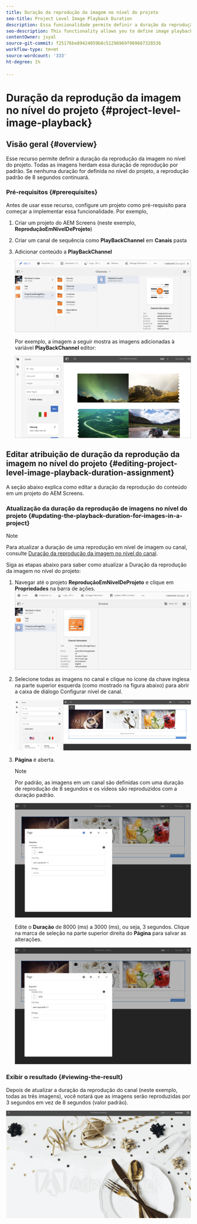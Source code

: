 ```yaml
---
title: Duração da reprodução da imagem no nível do projeto
seo-title: Project Level Image Playback Duration
description: Essa funcionalidade permite definir a duração da reprodução da imagem no nível do projeto.
seo-description: This functionality allows you to define image playback duration at the project level.
contentOwner: jsyal
source-git-commit: f25176be89424059b8c51296969f069687328536
workflow-type: tm+mt
source-wordcount: '333'
ht-degree: 1%

---
```



# Duração da reprodução da imagem no nível do projeto {#project-level-image-playback}

## Visão geral {#overview}

Esse recurso permite definir a duração da reprodução da imagem no nível do projeto. Todas as imagens herdam essa duração de reprodução por padrão. Se nenhuma duração for definida no nível do projeto, a reprodução padrão de 8 segundos continuará.

### Pré-requisitos {#prerequisites}

Antes de usar esse recurso, configure um projeto como pré-requisito para começar a implementar essa funcionalidade. Por exemplo,

1. Criar um projeto do AEM Screens (neste exemplo, **ReproduçãoEmNívelDeProjeto**)

1. Criar um canal de sequência como **PlayBackChannel** em **Canais** pasta

1. Adicionar conteúdo a **PlayBackChannel**

   ![ativos](assets/image_playback1.png)

   Por exemplo, a imagem a seguir mostra as imagens adicionadas à variável **PlayBackChannel** editor:

   ![ativos](assets/image_playback2.png)

## Editar atribuição de duração da reprodução da imagem no nível do projeto {#editing-project-level-image-playback-duration-assignment}

A seção abaixo explica como editar a duração da reprodução do conteúdo em um projeto do AEM Screens.

### Atualização da duração da reprodução de imagens no nível do projeto {#updating-the-playback-duration-for-images-in-a-project}


>[!NOTE]
>
>Para atualizar a duração de uma reprodução em nível de imagem ou canal, consulte [Duração da reprodução da imagem no nível do canal](channel-level-image-playback.md).

Siga as etapas abaixo para saber como atualizar a Duração da reprodução da imagem no nível do projeto:

1. Navegar até o projeto **ReproduçãoEmNívelDeProjeto** e clique em **Propriedades** na barra de ações.
   ![ativos](assets/image_playback3.png)

1. Selecione todas as imagens no canal e clique no ícone da chave inglesa na parte superior esquerda (como mostrado na figura abaixo) para abrir a caixa de diálogo Configurar nível de canal.

   ![screen_shot_2019-06-25at95945am](assets/screen_shot_2019-06-25at95945am.png)

1. **Página** é aberta.

   >[!NOTE]
   >
   >Por padrão, as imagens em um canal são definidas com uma duração de reprodução de 8 segundos e os vídeos são reproduzidos com a duração padrão.

   ![screen_shot_2019-06-25at100343am](assets/screen_shot_2019-06-25at100343am.png)

   Edite o **Duração** de 8000 (ms) a 3000 (ms), ou seja, 3 segundos. Clique na marca de seleção na parte superior direita do **Página** para salvar as alterações.

   ![screen_shot_2019-06-25at101527am](assets/screen_shot_2019-06-25at101527am.png)

### Exibir o resultado {#viewing-the-result}

Depois de atualizar a duração da reprodução do canal (neste exemplo, todas as três imagens), você notará que as imagens serão reproduzidas por 3 segundos em vez de 8 segundos (valor padrão).

![channel_preview](assets/channel_preview.gif)

